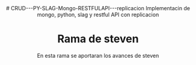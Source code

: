 <center>
  # CRUD---PY-SLAG-Mongo-RESTFULAPI---replicacion
Implementacin de mongo, python, slag y restful API con replicacion
<h1>Rama de steven</h1>
  En esta rama se aportaran los avances de steven
</center> 
